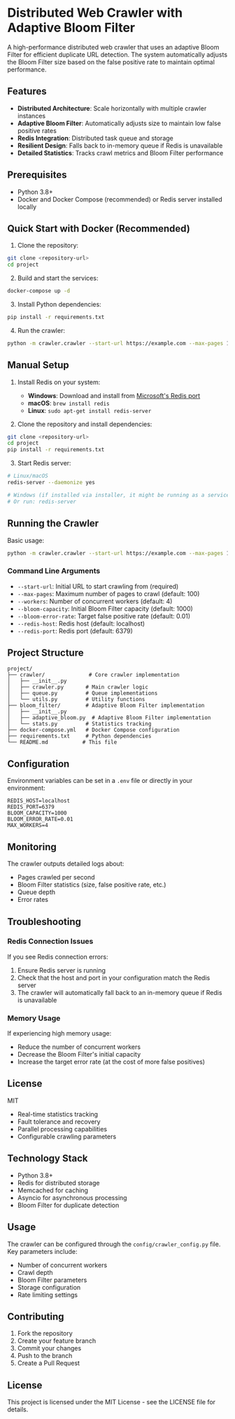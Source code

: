 # Distributed Web Crawler with Adaptive Bloom Filter

A high-performance distributed web crawler that uses an adaptive Bloom Filter for efficient duplicate URL detection. The system automatically adjusts the Bloom Filter size based on the false positive rate to maintain optimal performance.

## Features

- **Distributed Architecture**: Scale horizontally with multiple crawler instances
- **Adaptive Bloom Filter**: Automatically adjusts size to maintain low false positive rates
- **Redis Integration**: Distributed task queue and storage
- **Resilient Design**: Falls back to in-memory queue if Redis is unavailable
- **Detailed Statistics**: Tracks crawl metrics and Bloom Filter performance

## Prerequisites

- Python 3.8+
- Docker and Docker Compose (recommended) or Redis server installed locally

## Quick Start with Docker (Recommended)

1. Clone the repository:
```bash
git clone <repository-url>
cd project
```

2. Build and start the services:
```bash
docker-compose up -d
```

3. Install Python dependencies:
```bash
pip install -r requirements.txt
```

4. Run the crawler:
```bash
python -m crawler.crawler --start-url https://example.com --max-pages 100
```

## Manual Setup

1. Install Redis on your system:
   - **Windows**: Download and install from [Microsoft's Redis port](https://github.com/microsoftarchive/redis/releases)
   - **macOS**: `brew install redis`
   - **Linux**: `sudo apt-get install redis-server`

2. Clone the repository and install dependencies:
```bash
git clone <repository-url>
cd project
pip install -r requirements.txt
```

3. Start Redis server:
```bash
# Linux/macOS
redis-server --daemonize yes

# Windows (if installed via installer, it might be running as a service)
# Or run: redis-server
```

## Running the Crawler

Basic usage:
```bash
python -m crawler.crawler --start-url https://example.com --max-pages 100
```

### Command Line Arguments

- `--start-url`: Initial URL to start crawling from (required)
- `--max-pages`: Maximum number of pages to crawl (default: 100)
- `--workers`: Number of concurrent workers (default: 4)
- `--bloom-capacity`: Initial Bloom Filter capacity (default: 1000)
- `--bloom-error-rate`: Target false positive rate (default: 0.01)
- `--redis-host`: Redis host (default: localhost)
- `--redis-port`: Redis port (default: 6379)

## Project Structure

```
project/
├── crawler/              # Core crawler implementation
│   ├── __init__.py
│   ├── crawler.py       # Main crawler logic
│   ├── queue.py         # Queue implementations
│   └── utils.py         # Utility functions
├── bloom_filter/        # Adaptive Bloom Filter implementation
│   ├── __init__.py
│   ├── adaptive_bloom.py  # Adaptive Bloom Filter implementation
│   └── stats.py         # Statistics tracking
├── docker-compose.yml   # Docker Compose configuration
├── requirements.txt     # Python dependencies
└── README.md           # This file
```

## Configuration

Environment variables can be set in a `.env` file or directly in your environment:

```env
REDIS_HOST=localhost
REDIS_PORT=6379
BLOOM_CAPACITY=1000
BLOOM_ERROR_RATE=0.01
MAX_WORKERS=4
```

## Monitoring

The crawler outputs detailed logs about:
- Pages crawled per second
- Bloom Filter statistics (size, false positive rate, etc.)
- Queue depth
- Error rates

## Troubleshooting

### Redis Connection Issues
If you see Redis connection errors:
1. Ensure Redis server is running
2. Check that the host and port in your configuration match the Redis server
3. The crawler will automatically fall back to an in-memory queue if Redis is unavailable

### Memory Usage
If experiencing high memory usage:
- Reduce the number of concurrent workers
- Decrease the Bloom Filter's initial capacity
- Increase the target error rate (at the cost of more false positives)

## License

MIT
- Real-time statistics tracking
- Fault tolerance and recovery
- Parallel processing capabilities
- Configurable crawling parameters

## Technology Stack

- Python 3.8+
- Redis for distributed storage
- Memcached for caching
- Asyncio for asynchronous processing
- Bloom Filter for duplicate detection

## Usage

The crawler can be configured through the `config/crawler_config.py` file. Key parameters include:
- Number of concurrent workers
- Crawl depth
- Bloom Filter parameters
- Storage configuration
- Rate limiting settings

## Contributing

1. Fork the repository
2. Create your feature branch
3. Commit your changes
4. Push to the branch
5. Create a Pull Request

## License

This project is licensed under the MIT License - see the LICENSE file for details.
